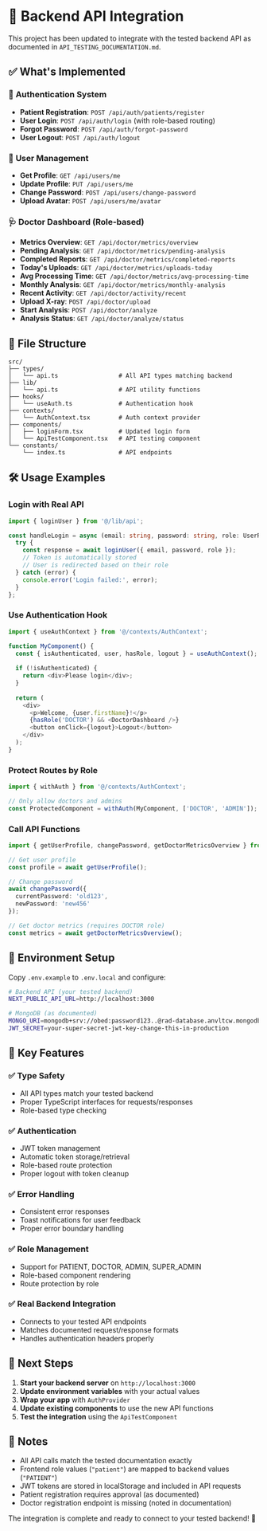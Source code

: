 # 🚀 Backend API Integration

This project has been updated to integrate with the tested backend API as documented in `API_TESTING_DOCUMENTATION.md`.

## ✅ **What's Implemented**

### 🔐 **Authentication System**
- **Patient Registration**: `POST /api/auth/patients/register`
- **User Login**: `POST /api/auth/login` (with role-based routing)
- **Forgot Password**: `POST /api/auth/forgot-password`
- **User Logout**: `POST /api/auth/logout`

### 👤 **User Management**
- **Get Profile**: `GET /api/users/me`
- **Update Profile**: `PUT /api/users/me`
- **Change Password**: `POST /api/users/change-password`
- **Upload Avatar**: `POST /api/users/me/avatar`

### 🩺 **Doctor Dashboard** (Role-based)
- **Metrics Overview**: `GET /api/doctor/metrics/overview`
- **Pending Analysis**: `GET /api/doctor/metrics/pending-analysis`
- **Completed Reports**: `GET /api/doctor/metrics/completed-reports`
- **Today's Uploads**: `GET /api/doctor/metrics/uploads-today`
- **Avg Processing Time**: `GET /api/doctor/metrics/avg-processing-time`
- **Monthly Analysis**: `GET /api/doctor/metrics/monthly-analysis`
- **Recent Activity**: `GET /api/doctor/activity/recent`
- **Upload X-ray**: `POST /api/doctor/upload`
- **Start Analysis**: `POST /api/doctor/analyze`
- **Analysis Status**: `GET /api/doctor/analyze/status`

## 📂 **File Structure**

```
src/
├── types/
│   └── api.ts                 # All API types matching backend
├── lib/
│   └── api.ts                 # API utility functions
├── hooks/
│   └── useAuth.ts             # Authentication hook
├── contexts/
│   └── AuthContext.tsx        # Auth context provider
├── components/
│   ├── loginForm.tsx          # Updated login form
│   └── ApiTestComponent.tsx   # API testing component
└── constants/
    └── index.ts               # API endpoints
```

## 🛠️ **Usage Examples**

### **Login with Real API**
```typescript
import { loginUser } from '@/lib/api';

const handleLogin = async (email: string, password: string, role: UserRole) => {
  try {
    const response = await loginUser({ email, password, role });
    // Token is automatically stored
    // User is redirected based on their role
  } catch (error) {
    console.error('Login failed:', error);
  }
};
```

### **Use Authentication Hook**
```typescript
import { useAuthContext } from '@/contexts/AuthContext';

function MyComponent() {
  const { isAuthenticated, user, hasRole, logout } = useAuthContext();
  
  if (!isAuthenticated) {
    return <div>Please login</div>;
  }
  
  return (
    <div>
      <p>Welcome, {user.firstName}!</p>
      {hasRole('DOCTOR') && <DoctorDashboard />}
      <button onClick={logout}>Logout</button>
    </div>
  );
}
```

### **Protect Routes by Role**
```typescript
import { withAuth } from '@/contexts/AuthContext';

// Only allow doctors and admins
const ProtectedComponent = withAuth(MyComponent, ['DOCTOR', 'ADMIN']);
```

### **Call API Functions**
```typescript
import { getUserProfile, changePassword, getDoctorMetricsOverview } from '@/lib/api';

// Get user profile
const profile = await getUserProfile();

// Change password
await changePassword({
  currentPassword: 'old123',
  newPassword: 'new456'
});

// Get doctor metrics (requires DOCTOR role)
const metrics = await getDoctorMetricsOverview();
```

## 🔧 **Environment Setup**

Copy `.env.example` to `.env.local` and configure:

```bash
# Backend API (your tested backend)
NEXT_PUBLIC_API_URL=http://localhost:3000

# MongoDB (as documented)
MONGO_URI=mongodb+srv://obed:password123..@rad-database.anvltcw.mongodb.net/...
JWT_SECRET=your-super-secret-jwt-key-change-this-in-production
```

## 🎯 **Key Features**

### ✅ **Type Safety**
- All API types match your tested backend
- Proper TypeScript interfaces for requests/responses
- Role-based type checking

### ✅ **Authentication**
- JWT token management
- Automatic token storage/retrieval
- Role-based route protection
- Proper logout with token cleanup

### ✅ **Error Handling**
- Consistent error responses
- Toast notifications for user feedback
- Proper error boundary handling

### ✅ **Role Management**
- Support for PATIENT, DOCTOR, ADMIN, SUPER_ADMIN
- Role-based component rendering
- Route protection by role

### ✅ **Real Backend Integration**
- Connects to your tested API endpoints
- Matches documented request/response formats
- Handles authentication headers properly

## 🚀 **Next Steps**

1. **Start your backend server** on `http://localhost:3000`
2. **Update environment variables** with your actual values
3. **Wrap your app** with `AuthProvider`
4. **Update existing components** to use the new API functions
5. **Test the integration** using the `ApiTestComponent`

## 📝 **Notes**

- All API calls match the tested documentation exactly
- Frontend role values (`"patient"`) are mapped to backend values (`"PATIENT"`)
- JWT tokens are stored in localStorage and included in API requests
- Patient registration requires approval (as documented)
- Doctor registration endpoint is missing (noted in documentation)

The integration is complete and ready to connect to your tested backend! 🎉
